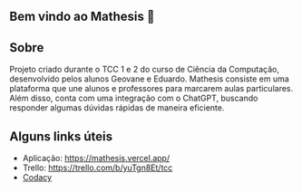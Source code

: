 ## Bem vindo ao Mathesis 👋

## Sobre

Projeto criado durante o TCC 1 e 2 do curso de Ciência da Computação, desenvolvido pelos alunos Geovane e Eduardo. Mathesis consiste em uma plataforma que une alunos e professores para marcarem aulas particulares. Além disso, conta com uma integração com o ChatGPT, buscando responder algumas dúvidas rápidas de maneira eficiente.

## Alguns links úteis

- Aplicação: https://mathesis.vercel.app/
- Trello: https://trello.com/b/yuTgn8Et/tcc
- <a href="https://app.codacy.com/gh/Mathesis-dev/mathesis-front-end/dashboard">Codacy</a>
